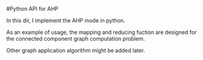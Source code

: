 #Python API for AHP

In this dir, I implement the AHP mode in python.

As an example of usage, the mapping and reducing fuction 
are designed for the connected component graph computation
problem.

Other graph application algorithm might be added later.
